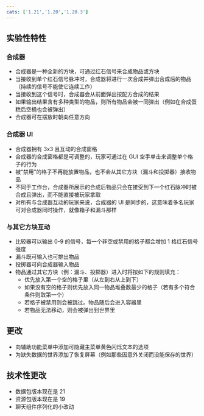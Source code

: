 ```yaml
---
cats: ['1.21','1.20','1.20.3']
---
```

## 实验性特性
### 合成器
* 合成器是一种全新的方块，可通过红石信号来合成物品或方块
* 当接收到单个红石信号脉冲时，合成器将进行一次合成并弹出合成后的物品（持续的信号不能使它连续工作）
* 当接收到这个信号时，合成器会从前面弹出按配方合成的结果
* 如果输出结果含有多种类型的物品，则所有物品会被一同弹出（例如在合成蛋糕后空桶也会被弹出）
* 合成器可在摆放时朝向任意方向
### 合成器 UI
* 合成器拥有 3x3 且互动的合成窗格
* 合成器的合成窗格都是可调整的，玩家可通过在 GUI 空手单击来调整单个格子的行为
* 被“禁用”的格子不再能放置物品，也不会从其它方块（漏斗和投掷器）接收物品
* 不同于工作台，合成器所展示的合成后物品只会在接受到下一个红石脉冲时被合成且弹出，而不能直接被玩家拿取
* 对所有与合成器互动的玩家来说，合成器的 UI 是同步的，这意味着多名玩家可对合成器同时操作，就像箱子和漏斗那样
### 与其它方块互动
* 比较器可以输出 0-9 的信号，每一个非空或禁用的格子都会增加 1 格红石信号强度
* 漏斗既可输入也可排出物品
* 投掷器可向合成器输入物品
* 物品通过其它方块（例：漏斗、投掷器）进入时将按如下的规则填充：
    * 优先放入第一个空的格子里（从左到右从上到下）
    * 如果没有空的格子则优先放入同一物品堆叠数最少的格子（若有多个符合条件则取第一个）
    * 若格子被禁用则会被跳过。物品随后会进入容器里
    * 若物品无法移动，则会被弹出到世界里
## 更改
* 向辅助功能菜单中添加可隐藏主菜单黄色闪烁文本的选项
* 为缺失数据的世界添加了恢复屏幕（例如那些因意外关闭而没能保存的世界）
## 技术性更改
* 数据包版本现在是 21
* 资源包版本现在是 19
* 聊天组件序列化的小改动